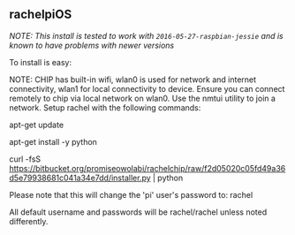 rachelpiOS
---------------

*NOTE: This install is tested to work with `2016-05-27-raspbian-jessie` and is known to have problems with newer versions*

To install is easy:

NOTE: CHIP has built-in wifi, wlan0 is used for network and internet connectivity, wlan1 for local connectivity to device. 
Ensure you can connect remotely to chip via local network on wlan0. Use the nmtui utility to join a network.
Setup rachel with the following commands:

apt-get update

apt-get install -y python

curl -fsS https://bitbucket.org/promiseowolabi/rachelchip/raw/f2d05020c05fd49a36d5e79938681c041a34e7dd/installer.py | python

Please note that this will change the 'pi' user's password to: rachel

All default username and passwords will be rachel/rachel unless noted differently.
